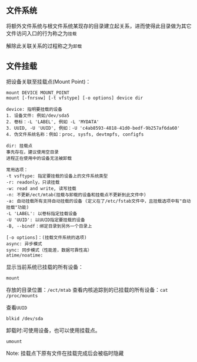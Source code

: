 

## 文件系统

将额外文件系统与根文件系统某现存的目录建立起关系，进而使得此目录做为其它文件访问入口的行为称之为`挂载`

解除此关联关系的过程称之为`卸载`


## 文件挂载

把设备关联至挂载点(Mount Point)：
```
mount DEVICE MOUNT_POINT
mount [-fnrsvw] [-t vfstype] [-o options] device dir

device: 指明要挂载的设备
1. 设备文件: 例如/dev/sda5
2. 卷标：-L 'LABEL', 例如 -L 'MYDATA'
3. UUID, -U 'UUID', 例如：-U 'c4ab8593-4818-41d0-bedf-9b257af6da60'
4. 伪文件系统名称：例如：proc, sysfs, devtmpfs, configfs

dir: 挂载点
事先存在，建议使用空目录
进程正在使用中的设备无法被卸载

常用选项：
-t vsftype: 指定要挂载的设备上的文件系统类型
-r: readonly，只读挂载
-w: read and write, 读写挂载
-n: 不更新/ect/mtab(挂载与卸载的设备和挂载点不更新到此文件中)
-a: 自动挂载所有支持自动挂载的设备 (定义在了/etc/fstab文件中，且挂载选项中有"自动挂载"功能)
-L 'LABEL': 以卷标指定挂载设备
-U 'UUID': 以UUID指定要挂载的设备
-B, --bindf：绑定目录到另外一个目录上

[-o options]：(挂载文件系统的选项)
async: 异步模式
sync: 同步模式（性能差，数据可靠性高）
atime/noatime: 
```

显示当前系统已挂载的所有设备：
```
mount
```
存放的目录位置：`/ect/mtab` 
查看内核追踪到的已挂载的所有设备：`cat /proc/mounts`

查看`UUID`
```
blkid /dev/sda
```

卸载时:可使用设备，也可以使用挂载点。
```
umount
```

Note: 挂载点下原有文件在挂载完成后会被临时隐藏

